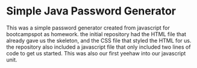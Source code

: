 # Simple Java Password Generator
This was a simple password generator created from javascript for bootcampspot as homework. the initial repository had the HTML file that already gave us the skeleton, and the CSS file that styled the HTML for us. the repository also included a javascript file that only included two lines of code to get us started. 
This was also our first yeehaw into our javascript unit.
